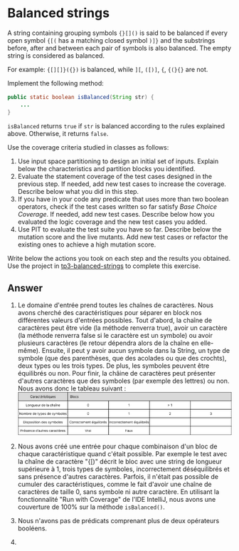 # Balanced strings

A string containing grouping symbols `{}[]()` is said to be balanced if every open symbol `{[(` has a matching closed symbol `)]}` and the substrings before, after and between each pair of symbols is also balanced. The empty string is considered as balanced.

For example: `{[][]}({})` is balanced, while `][`, `([)]`, `{`, `{(}{}` are not.

Implement the following method:

```java
public static boolean isBalanced(String str) {
    ...
}
```

`isBalanced` returns `true` if `str` is balanced according to the rules explained above. Otherwise, it returns `false`.

Use the coverage criteria studied in classes as follows:

1. Use input space partitioning to design an initial set of inputs. Explain below the characteristics and partition blocks you identified.
2. Evaluate the statement coverage of the test cases designed in the previous step. If needed, add new test cases to increase the coverage. Describe below what you did in this step.
3. If you have in your code any predicate that uses more than two boolean operators, check if the test cases written so far satisfy *Base Choice Coverage*. If needed, add new test cases. Describe below how you evaluated the logic coverage and the new test cases you added.
4. Use PIT to evaluate the test suite you have so far. Describe below the mutation score and the live mutants. Add new test cases or refactor the existing ones to achieve a high mutation score.

Write below the actions you took on each step and the results you obtained.
Use the project in [tp3-balanced-strings](../code/tp3-balanced-strings) to complete this exercise.

## Answer
1. Le domaine d'entrée prend toutes les chaînes de caractères. Nous avons cherché des caractéristiques pour séparer en block nos différentes valeurs d'entrées possibles. Tout d'abord, la chaîne de caractères peut être vide (la méthode renverra true), avoir un caractère (la méthode renverra false si le caractère est un symbole) ou avoir plusieurs caractères (le retour dépendra alors de la chaîne en elle-même). Ensuite, il peut y avoir aucun symbole dans la String, un type de symbole (que des parenthèses, que des acolades ou que des crochts), deux types ou les trois types. De plus, les symboles peuvent être équilibrés ou non. Pour finir, la châine de caractères peut présenter d'autres caractères que des symboles (par exemple des lettres) ou non. Nous avons donc le tableau suivant :
![Tableau représentant le space input partitioning](../images/Input_space_partitioning.png)

2.  Nous avons créé une entrée pour chaque combinaison d'un bloc de chaque caractéristique quand c'était possible. Par exemple le test avec la chaîne de caractère "{[)" décrit le bloc avec une string de longueur supérieure à 1, trois types de symboles, incorrectement déséquilibrés et sans présence d'autres caractères. Parfois, il n'était pas possible de cumuler des caractéristiques, comme le fait d'avoir une chaîne de caractères de taille 0, sans symbole ni autre caractère. En utilisant la fonctionnalité "Run with Coverage" de l'IDE IntelliJ, nous avons une couverture de 100% sur la méthode `isBalanced()`.

3.  Nous n'avons pas de prédicats comprenant plus de deux opérateurs booléens.

4. 

